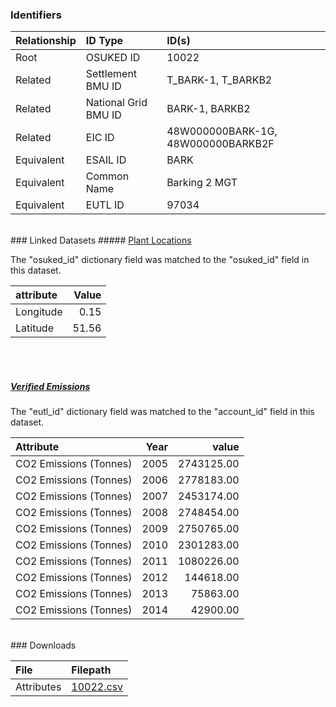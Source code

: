 ### Identifiers

| Relationship   | ID Type              | ID(s)                              |
|:---------------|:---------------------|:-----------------------------------|
| Root           | OSUKED ID            | 10022                              |
| Related        | Settlement BMU ID    | T_BARK-1, T_BARKB2                 |
| Related        | National Grid BMU ID | BARK-1, BARKB2                     |
| Related        | EIC ID               | 48W000000BARK-1G, 48W000000BARKB2F |
| Equivalent     | ESAIL ID             | BARK                               |
| Equivalent     | Common Name          | Barking 2 MGT                      |
| Equivalent     | EUTL ID              | 97034                              |

<br>
### Linked Datasets
##### <a href="https://raw.githubusercontent.com/OSUKED/Dictionary-Datasets/main/datasets/plant-locations/datapackage.json">Plant Locations</a>



The "osuked_id" dictionary field was matched to the "osuked_id" field in this dataset.

| attribute   |   Value |
|:------------|--------:|
| Longitude   |    0.15 |
| Latitude    |   51.56 |

<br><br>
##### <a href="https://raw.githubusercontent.com/OSUKED/Dictionary-Datasets/main/datasets/verified-emissions/datapackage.json">Verified Emissions</a>



The "eutl_id" dictionary field was matched to the "account_id" field in this dataset.

| Attribute              |   Year |      value |
|:-----------------------|-------:|-----------:|
| CO2 Emissions (Tonnes) |   2005 | 2743125.00 |
| CO2 Emissions (Tonnes) |   2006 | 2778183.00 |
| CO2 Emissions (Tonnes) |   2007 | 2453174.00 |
| CO2 Emissions (Tonnes) |   2008 | 2748454.00 |
| CO2 Emissions (Tonnes) |   2009 | 2750765.00 |
| CO2 Emissions (Tonnes) |   2010 | 2301283.00 |
| CO2 Emissions (Tonnes) |   2011 | 1080226.00 |
| CO2 Emissions (Tonnes) |   2012 |  144618.00 |
| CO2 Emissions (Tonnes) |   2013 |   75863.00 |
| CO2 Emissions (Tonnes) |   2014 |   42900.00 |


<br>
### Downloads


| File       | Filepath                                                                              |
|:-----------|:--------------------------------------------------------------------------------------|
| Attributes | [10022.csv](https://osuked.github.io/Power-Station-Dictionary/object_attrs/10022.csv) |
